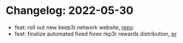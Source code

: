 # Changelog: 2022-05-30

- feat: roll out new keep3r.network website, [repo](https://github.com/keep3r-network/web-v2)
- feat: finalize automated fixed forex rkp3r rewards distribution, [pr](https://github.com/keep3r-network/ff/pull/4)
